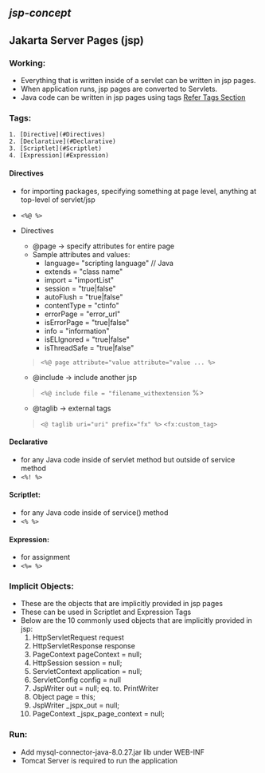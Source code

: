 *jsp-concept*
---
Jakarta Server Pages (jsp)
---
### Working:
 - Everything that is written inside of a servlet can be written in jsp pages.
 - When application runs, jsp pages are converted to Servlets.
 - Java code can be written in jsp pages using tags [Refer Tags Section](#Tags)

### Tags:
    1. [Directive](#Directives)
    2. [Declarative](#Declarative)
    3. [Scriptlet](#Scriptlet)
    4. [Expression](#Expression)

#### Directives 
 - for importing packages, specifying something at page level, anything at top-level of servlet/jsp 
 - `<%@ %>`
 - Directives
     - @page -> specify attributes for entire page  
     - Sample attributes and values:
         - language= "scripting language" // Java
         - extends = "class name"
         - import = "importList"
         - session = "true|false"
         - autoFlush = "true|false"
         - contentType = "ctinfo"
         - errorPage = "error_url"
         - isErrorPage = "true|false"
         - info = "information"
         - isELIgnored = "true|false"
         - isThreadSafe = "true|false"
         
     > `<%@ page attribute="value attribute="value ... %>`   
     
     - @include -> include another jsp
     > `<%@ include file = "filename_withextension` %>
     - @taglib -> external tags
     > `<@ taglib uri="uri" prefix="fx" %>`
     > `<fx:custom_tag>`
 
#### Declarative
 - for any Java code inside of servlet method but outside of service method
 - `<%! %>`

#### Scriptlet:
 - for any Java code inside of service() method
 - `<% %>`

#### Expression:
 - for assignment
 - `<%= %>`
 
### Implicit Objects:
 - These are the objects that are implicitly provided in jsp pages
 - These can be used in Scriptlet and Expression Tags
 -  Below are the 10 commonly used objects that are implicitly provided in jsp:
    1. HttpServletRequest request
    2. HttpServletResponse response
    3. PageContext pageContext = null;
    4. HttpSession session = null;
    5. ServletContext application = null;
    6. ServletConfig config = null
    7. JspWriter out = null; eq. to. PrintWriter
    8. Object page = this;
    9. JspWriter _jspx_out = null;
    10. PageContext _jspx_page_context = null;

### Run:
 - Add mysql-connector-java-8.0.27.jar lib under WEB-INF
 - Tomcat Server is required to run the application

